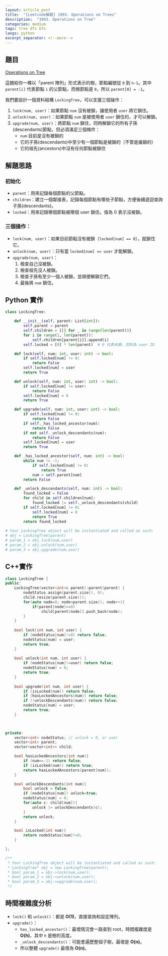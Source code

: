 ```yaml
---
layout: article_post
title:  "[Leetcode解題] 1993. Operations on Trees"
description:  "1993. Operations on Tree"
categories: medium
tags: tree dfs bfs
langs: python
excerpt_separator: <!--more-->
---
```


## 題目
[Operations on Tree](https://leetcode.com/problems/operations-on-tree/)

這題給你一棵以「parent 陣列」形式表示的樹，節點編號從 `0` 到 `n-1`。其中 `parent[i]` 代表節點 `i` 的父節點，而根節點是 `0`，所以 `parent[0] = -1`。

我們要設計一個資料結構 `LockingTree`，可以支援三個操作：
1. `lock(num, user)`：如果節點 `num` 沒有被鎖，讓使用者 `user` 將它鎖住。
2. `unlock(num, user)`：如果節點 `num` 是被使用者 `user` 鎖住的，才可以解鎖。
3. `upgrade(num, user)`：將節點 `num` 鎖住，同時解鎖它的所有子孫(descendants)節點，但必須滿足三個條件：
   * `num` 目前是沒有被鎖的
   * 它的子孫(descendants)中至少有一個節點是被鎖的（不管是誰鎖的）
   * 它的祖先(ancestors)中沒有任何節點被鎖住
<!--more-->

## 解題思路
### 初始化
* `parent`：用來記錄每個節點的父節點。
* `children`：建立一個鄰接表，記錄每個節點有哪些子節點，方便後續遞迴查詢子孫(descendants)。
* `locked`：用來記錄哪個節點被哪個 user 鎖住。值為 0 表示沒被鎖。

### 三個操作：
* `lock(num, user)`：如果目前節點沒有被鎖（`locked[num] == 0`），就鎖住它。
* `unlock(num, user)`：只有當 `locked[num] == user` 才能解鎖。
* `upgrade(num, user)`：
  1. 檢查自己沒被鎖。
  2. 檢查祖先沒人被鎖。
  3. 檢查子孫有至少一個人被鎖，並順便解鎖它們。
  4. 最後將 `num` 鎖住。

## Python 實作
```python
class LockingTree:

    def __init__(self, parent: List[int]):
        self.parent = parent
        self.children = [[] for _ in range(len(parent))]
        for i in range(1, len(parent)):
            self.children[parent[i]].append(i)
        self.locked = [0] * len(parent)  # 0 代表未鎖，否則為 user ID

    def lock(self, num: int, user: int) -> bool:
        if self.locked[num] != 0:
            return False
        self.locked[num] = user
        return True

    def unlock(self, num: int, user: int) -> bool:
        if self.locked[num] != user:
            return False
        self.locked[num] = 0
        return True

    def upgrade(self, num: int, user: int) -> bool:
        if self.locked[num] != 0:
            return False
        if self._has_locked_ancestor(num):
            return False
        if not self._unlock_descendants(num):
            return False
        self.locked[num] = user
        return True

    def _has_locked_ancestor(self, num: int) -> bool:
        while num != -1:
            if self.locked[num] != 0:
                return True
            num = self.parent[num]
        return False

    def _unlock_descendants(self, num: int) -> bool:
        found_locked = False
        for child in self.children[num]:
            found_locked |= self._unlock_descendants(child)
        if self.locked[num] != 0:
            self.locked[num] = 0
            return True
        return found_locked
        
# Your LockingTree object will be instantiated and called as such:
# obj = LockingTree(parent)
# param_1 = obj.lock(num,user)
# param_2 = obj.unlock(num,user)
# param_3 = obj.upgrade(num,user)
```

## C++實作

```cpp
class LockingTree {
public:
    LockingTree(vector<int>& parent):parent(parent) {
        nodeStatus.assign(parent.size(), 0);
        child.resize(parent.size());
        for(auto node=0; node<parent.size(); node++){
            if(parent[node]>=0)
                child[parent[node]].push_back(node);
        }
    }
    
    bool lock(int num, int user) {
        if (nodeStatus[num]!=0) return false;
        nodeStatus[num] = user;
        return true;
    }
    
    bool unlock(int num, int user) {
        if (nodeStatus[num]!=user) return false;
        nodeStatus[num] = 0;
        return true;
    }
    
    bool upgrade(int num, int user) {
        if (isLocked(num)) return false;
        if (hasLockedAncestors(num)) return false;
        if (!unlockDescendants(num)) return false;
        nodeStatus[num] = user;
        return true;
    }

    

private:
    vector<int> nodeStatus; // unlock = 0, or user
    vector<int> parent;
    vector<vector<int>> child;

    bool hasLockedAncestors(int num){
        if (num==-1) return false;
        if (isLocked(num)) return true;
        return hasLockedAncestors(parent[num]);
    }

    bool unlockDescendants(int num){
        bool unlock = false;
        if (nodeStatus[num]) unlock=true;
        nodeStatus[num] = 0;
        for(auto c: child[num]){
            unlock |= unlockDescendants(c);
        }
        return unlock;
    }

    bool isLocked(int num){
        return nodeStatus[num]!=0;
    }

};

/**
 * Your LockingTree object will be instantiated and called as such:
 * LockingTree* obj = new LockingTree(parent);
 * bool param_1 = obj->lock(num,user);
 * bool param_2 = obj->unlock(num,user);
 * bool param_3 = obj->upgrade(num,user);
 */
```

## 時間複雜度分析
* `lock()` 和 `unlock()`：都是 **O(1)**，直接查詢和設定陣列。
* `upgrade()`：
  * `has_locked_ancestor()`：最壞情況會一路查到 root，時間複雜度是 **O(h)**，其中 `h` 是樹的高度。
  * `_unlock_descendants()`：可能會遍歷整個子樹，最壞是 **O(n)**。
  * 所以整體 `upgrade()` 最壞為 **O(n)**。

